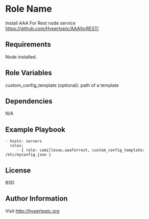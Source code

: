 Role Name
=========

Install AAA For Rest node service https://github.com/Hypertopic/AAAforREST/

Requirements
------------

Node installed.

Role Variables
--------------

custom_config_template (optional): path of a template

Dependencies
------------

N/A

Example Playbook
----------------

    - hosts: servers
      roles:
         - { role: camillevau.aaaforrest, custom_config_template: /etc/myconfig.json }

License
-------

BSD

Author Information
------------------

Visit http://hypertopic.org